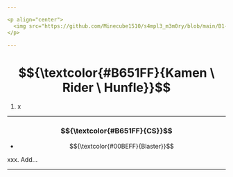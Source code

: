 ```yaml
---

<p align="center">
  <img src="https://github.com/Minecube1510/s4mpl3_m3m0ry/blob/main/B1-Main_Images_Storage/B1.1-BTC_Symbols/e05_HuPaWi.png", width="100">
</p>

---
```


# $${\textcolor{#B651FF}{Kamen \ Rider \ Hunfle}}$$

1. x

---

### $${\textcolor{#B651FF}{CS}}$$

- $${\textcolor{#00BEFF}{Blaster}}$$

xxx. Add...

---
